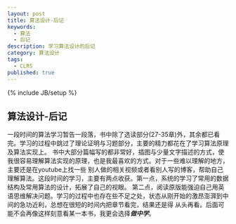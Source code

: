 ```yaml
---
layout: post
title: 算法设计-后记
keywords:
  - 算法
  - 后记
description: 学习算法设计的后记
category: 算法设计
tags:
  - CLRS
published: true
---
```

{% include JB/setup %}

## 算法设计-后记
一段时间的算法学习暂告一段落，书中除了选读部分(27-35章)外，其余都已看完。学习的过程中跳过了理论证明与习题部分，主要的精力都花在了学习算法原理及算法实现上。
书中大部分篇幅写的都非常好，插图与少量文字描述的方式，使我很容易理解算法实现的原理，也是我最喜欢的方式。对于一些难以理解的地方，主要还是在youtube上找一些
别人做的相关视频或者看别人写的博客，帮助自己理解算法。这段时间的学习，主要有两点收获。第一点，系统的学习了常用的数据结构及常用算法的设计，拓展了自己的视眼。
第二点，阅读原版能强迫自己用英语思维解决问题。学习的过程中也存在些不足之处，状态从刚开始的激昂澎湃到中间的急功近利，总想在很短的时间内把章节看完，结果还是得
从头再看。后面可能不会再像这样刻意看某一本书，我更会选择***做中学***。
